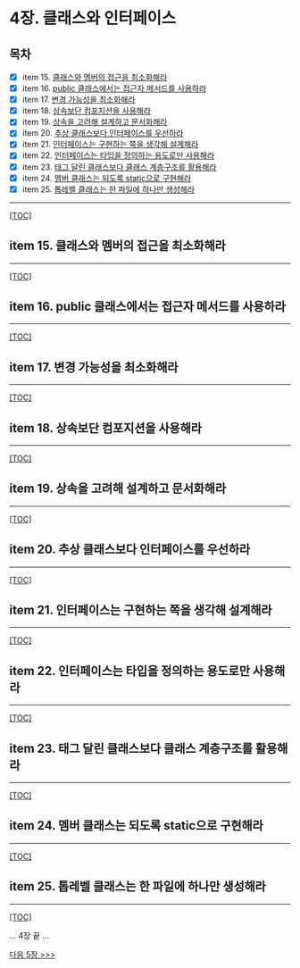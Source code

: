 # 4장. 클래스와 인터페이스

## 목차

- [x] item 15. [클래스와 멤버의 접근을 최소화해라](ddd)
- [x] item 16. [public 클래스에서는 접근자 메서드를 사용하라](ddd)
- [x] item 17. [변경 가능성을 최소화해라](ddd)
- [x] item 18. [상속보단 컴포지션을 사용해라](ddd)
- [x] item 19. [상속을 고려해 설계하고 문서화해라](ddd)
- [x] item 20. [추상 클래스보다 인터페이스를 우선하라](ddd)
- [x] item 21. [인터페이스는 구현하는 쪽을 생각해 설계해라](ddd)
- [x] item 22. [인터페이스는 타입을 정의하는 용도로만 사용해라](ddd)
- [x] item 23. [태그 달린 클래스보다 클래스 계층구조를 활용해라](ddd)
- [x] item 24. [멤버 클래스는 되도록 static으로 구현해라](ddd)
- [x] item 25. [톱레벨 클래스는 한 파일에 하나만 생성해라](ddd)

---------------------------------------------------------------
[[TOC]](#목차)

## item 15. 클래스와 멤버의 접근을 최소화해라

---------------------------------------------------------------
[[TOC]](#목차)

## item 16. public 클래스에서는 접근자 메서드를 사용하라

---------------------------------------------------------------
[[TOC]](#목차)

## item 17. 변경 가능성을 최소화해라

---------------------------------------------------------------
[[TOC]](#목차)

## item 18. 상속보단 컴포지션을 사용해라

---------------------------------------------------------------
[[TOC]](#목차)

## item 19. 상속을 고려해 설계하고 문서화해라

---------------------------------------------------------------
[[TOC]](#목차)

## item 20. 추상 클래스보다 인터페이스를 우선하라

---------------------------------------------------------------
[[TOC]](#목차)

## item 21. 인터페이스는 구현하는 쪽을 생각해 설계해라

---------------------------------------------------------------
[[TOC]](#목차)

## item 22. 인터페이스는 타입을 정의하는 용도로만 사용해라

---------------------------------------------------------------
[[TOC]](#목차)

## item 23. 태그 달린 클래스보다 클래스 계층구조를 활용해라

---------------------------------------------------------------
[[TOC]](#목차)

## item 24. 멤버 클래스는 되도록 static으로 구현해라

---------------------------------------------------------------
[[TOC]](#목차)

## item 25. 톱레벨 클래스는 한 파일에 하나만 생성해라

---------------------------------------------------------------
[[TOC]](#목차)


... 4장 끝 ...

[다음 5장 >>>](../ch05/README.md)